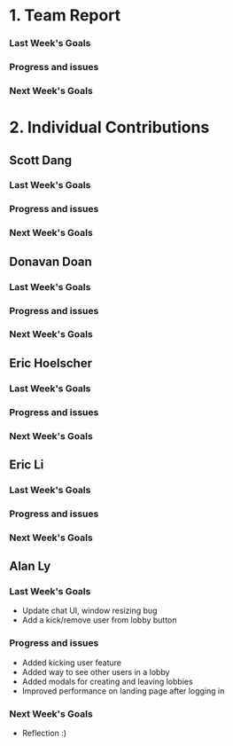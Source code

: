 # 1. Team Report
<status update for TA here>

<agenda for team meeting here>

### Last Week's Goals

### Progress and issues

### Next Week's Goals

# 2. Individual Contributions
## Scott Dang
### Last Week's Goals

### Progress and issues

### Next Week's Goals

## Donavan Doan
### Last Week's Goals

### Progress and issues

### Next Week's Goals

## Eric Hoelscher
### Last Week's Goals

### Progress and issues

### Next Week's Goals

## Eric Li
### Last Week's Goals

### Progress and issues

### Next Week's Goals

## Alan Ly
### Last Week's Goals
- Update chat UI, window resizing bug
- Add a kick/remove user from lobby button

### Progress and issues
- Added kicking user feature
- Added way to see other users in a lobby
- Added modals for creating and leaving lobbies
- Improved performance on landing page after logging in

### Next Week's Goals
- Reflection :)
